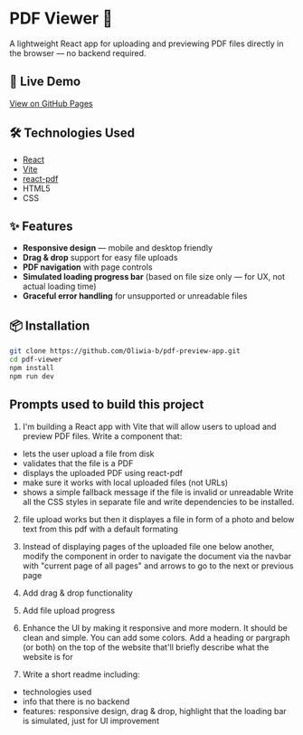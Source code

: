 # PDF Viewer 📄

A lightweight React app for uploading and previewing PDF files directly in the browser — no backend required.

## 🚀 Live Demo
[View on GitHub Pages](https://Oliwia-b.github.io/pdf-preview-app)

## 🛠 Technologies Used

- [React](https://reactjs.org/)
- [Vite](https://vitejs.dev/)
- [react-pdf](https://github.com/wojtekmaj/react-pdf)
- HTML5
- CSS

## ✨ Features

- **Responsive design** — mobile and desktop friendly
- **Drag & drop** support for easy file uploads
- **PDF navigation** with page controls
- **Simulated loading progress bar** (based on file size only — for UX, not actual loading time)
- **Graceful error handling** for unsupported or unreadable files

## 📦 Installation

```bash
git clone https://github.com/Oliwia-b/pdf-preview-app.git
cd pdf-viewer
npm install
npm run dev
```

## Prompts used to build this project

1. I'm building a React app with Vite that will allow users to upload and preview PDF files. Write a component that: 
  - lets the user upload a file from disk
  - validates that the file is a PDF
  - displays the uploaded PDF using react-pdf
  - make sure it works with local uploaded files (not URLs) 
  - shows a simple fallback message if the file is invalid or unreadable
  Write all the CSS styles in separate file and write dependencies to be installed.

2. file upload works but then it displayes a file in form of a photo and below text from this pdf with a default formating

3. Instead of displaying pages of the uploaded file one below another, modify the component in order to navigate the document via the navbar with "current page of all pages" and arrows to go to the next or previous page

4. Add drag & drop functionality

5. Add file upload progress

6. Enhance the UI by making it responsive and more modern. It should be clean and simple. You can add some colors. Add a heading or pargraph (or both) on the top of the website that'll briefly describe what the website is for

7. Write a short readme including:
- technologies used
- info that there is no backend
- features: responsive design, drag & drop, highlight that the loading bar is simulated, just for UI improvement
